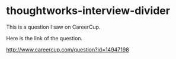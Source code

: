 thoughtworks-interview-divider
==============================

This is a question I saw on CareerCup.

Here is the link of the question.

http://www.careercup.com/question?id=14947198
